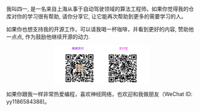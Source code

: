 我叫四一, 是一名来自上海从事于自动驾驶领域的算法工程师。如果你觉得我的仓库对你的学习很有帮助, 请你分享它, 让它能再次帮助到更多的需要学习的人。

如果你也想支持我的开源工作，可以请我喝一杯咖啡，并看到更好的内容, 赞助他一点点, 作为鼓励他继续开源的动力.

<p align="center">
    <img width="50%" src="Sponsor.png" style="max-width:50%;">
    </a>
</p>

如果你跟我一样非常热爱编程，喜欢神经网络，也欢迎和我做朋友（WeChat ID: yy1186584388)。
